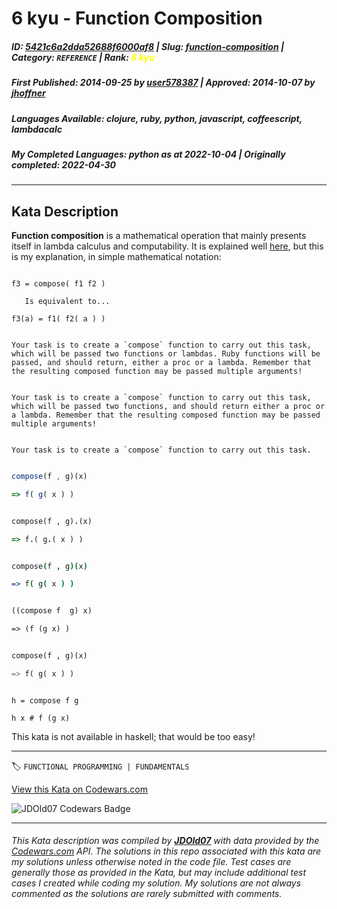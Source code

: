 # 6 kyu - Function Composition

##### **ID**: [5421c6a2dda52688f6000af8](https://www.codewars.com/kata/5421c6a2dda52688f6000af8) | **Slug**: [function-composition](https://www.codewars.com/kata/5421c6a2dda52688f6000af8) | **Category**: `REFERENCE` | **Rank**: <span style="color:yellow">6 kyu</span>

##### **First Published**: 2014-09-25 ***by*** [user578387](https://www.codewars.com/users/user578387) | **Approved**: 2014-10-07 ***by*** [jhoffner](https://www.codewars.com/users/jhoffner)

##### **Languages Available**: clojure, ruby, python, javascript, coffeescript, lambdacalc

##### **My Completed Languages**: python ***as at*** 2022-10-04 | **Originally completed**: 2022-04-30

---

## Kata Description


__Function composition__ is a mathematical operation that mainly presents itself in lambda calculus and computability. It is explained well [here](http://www.mathsisfun.com/sets/functions-composition.html), but this is my explanation, in simple mathematical notation:



```

f3 = compose( f1 f2 )

   Is equivalent to...

f3(a) = f1( f2( a ) )

```

~~~if-not:lambdacalc,ruby

Your task is to create a `compose` function to carry out this task, which will be passed two functions or lambdas. Ruby functions will be passed, and should return, either a proc or a lambda. Remember that the resulting composed function may be passed multiple arguments!

~~~

~~~if:ruby

Your task is to create a `compose` function to carry out this task, which will be passed two functions, and should return either a proc or a lambda. Remember that the resulting composed function may be passed multiple arguments!

~~~

~~~if:lambdacalc

Your task is to create a `compose` function to carry out this task.

~~~

```javascript

compose(f , g)(x)

=> f( g( x ) )

```

```ruby

compose(f , g).(x)

=> f.( g.( x ) )

```

```coffeescript

compose(f , g)(x)

=> f( g( x ) )

```

```clojure

((compose f  g) x)

=> (f (g x) )

```

```python

compose(f , g)(x)

=> f( g( x ) )

```

```lambdacalc

h = compose f g

h x # f (g x)

```





This kata is not available in haskell; that would be too easy!

---


🏷 `FUNCTIONAL PROGRAMMING | FUNDAMENTALS`


[View this Kata on Codewars.com](https://www.codewars.com/kata/5421c6a2dda52688f6000af8)

![](https://www.codewars.com/users/jdold07/badges/large "JDOld07 Codewars Badge")

---

###### *This Kata description was compiled by [**JDOld07**](https://tpstech.dev) with data provided by the [Codewars.com](https://www.codewars.com) API.  The solutions in this repo associated with this kata are my solutions unless otherwise noted in the code file.  Test cases are generally those as provided in the Kata, but may include additional test cases I created while coding my solution.  My solutions are not always commented as the solutions are rarely submitted with comments.*
